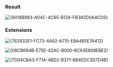 ### Result
![{9018B983-A04C-4C65-B128-FB382D0AACD5}](https://github.com/user-attachments/assets/418e0d90-ff01-4e58-99e2-d2bb9b7c4830)


### Extensions
![{762832E1-FC73-4A82-A715-E8A485E7A412}](https://github.com/user-attachments/assets/e6c38f36-d9fa-4f73-9afa-1fd655332bba)

![{08CB694B-E75E-42AC-B000-8C63E608EBE2}](https://github.com/user-attachments/assets/bbf85f9c-1a5e-4bf6-b2b1-dee4c561a201)

![{7D04CBA3-F71A-4BD2-B371-6B4EDC3D7D4B}](https://github.com/user-attachments/assets/05d5e6b3-7041-495e-9c2f-706640df4260)
